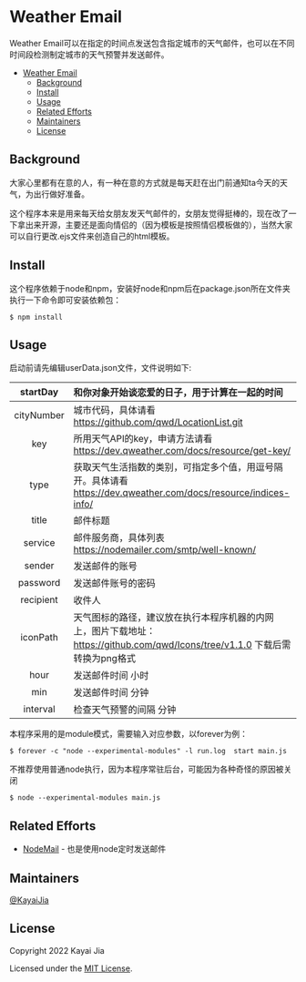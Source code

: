 # Weather Email
Weather Email可以在指定的时间点发送包含指定城市的天气邮件，也可以在不同时间段检测制定城市的天气预警并发送邮件。

- [Weather Email](#weather-email)
  - [Background](#background)
  - [Install](#install)
  - [Usage](#usage)
  - [Related Efforts](#related-efforts)
  - [Maintainers](#maintainers)
  - [License](#license)


## Background
大家心里都有在意的人，有一种在意的方式就是每天赶在出门前通知ta今天的天气，为出行做好准备。

这个程序本来是用来每天给女朋友发天气邮件的，女朋友觉得挺棒的，现在改了一下拿出来开源，主要还是面向情侣的（因为模板是按照情侣模板做的），当然大家可以自行更改.ejs文件来创造自己的html模板。

## Install
这个程序依赖于node和npm，安装好node和npm后在package.json所在文件夹执行一下命令即可安装依赖包：
```
$ npm install
```

## Usage
启动前请先编辑userData.json文件，文件说明如下:

| startDay   | 和你对象开始谈恋爱的日子，用于计算在一起的时间                                                              |
|:----------:|:-------------------------------------------------------------------------------------|
| cityNumber | 城市代码，具体请看 https://github.com/qwd/LocationList.git                                    |
| key        | 所用天气API的key，申请方法请看 https://dev.qweather.com/docs/resource/get-key/                   |
| type       | 获取天气生活指数的类别，可指定多个值，用逗号隔开。具体请看 https://dev.qweather.com/docs/resource/indices-info/   |
| title      | 邮件标题                                                                                 |
| service    | 邮件服务商，具体列表 https://nodemailer.com/smtp/well-known/                                   |
| sender     | 发送邮件的账号                                                                              |
| password   | 发送邮件账号的密码                                                                            |
| recipient  | 收件人                                                                                  |
| iconPath   | 天气图标的路径，建议放在执行本程序机器的内网上，图片下载地址：https://github.com/qwd/Icons/tree/v1.1.0 下载后需转换为png格式 |
| hour       | 发送邮件时间 小时                                                                            |
| min        | 发送邮件时间 分钟                                                                            |
| interval   | 检查天气预警的间隔 分钟                                                                         |


本程序采用的是module模式，需要输入对应参数，以forever为例：
```
$ forever -c "node --experimental-modules" -l run.log  start main.js
```

不推荐使用普通node执行，因为本程序常驻后台，可能因为各种奇怪的原因被关闭
```
$ node --experimental-modules main.js
```

## Related Efforts
* [NodeMail](https://github.com/Vincedream/NodeMail) - 也是使用node定时发送邮件

## Maintainers
[@KayaiJia](https://github.com/KayaiJia)

## License
Copyright 2022 Kayai Jia

Licensed under the [MIT License](https://github.com/KayaiJia/WeatherEmail/blob/main/LICENSE).
